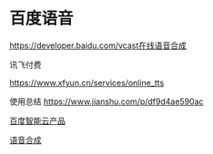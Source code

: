 # 百度语音

https://developer.baidu.com/vcast在线语音合成



讯飞付费

https://www.xfyun.cn/services/online_tts




使用总结
https://www.jianshu.com/p/df9d4ae590ac









[百度智能云产品](https://cloud.baidu.com/campaign/ABCSale-2019/index.html?_=1569896271149)


[语音合成](https://cloud.baidu.com/product/speech/tts)

























